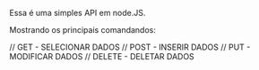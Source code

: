 Essa é uma simples API em node.JS.

Mostrando os principais comandandos:

// GET - SELECIONAR DADOS
// POST - INSERIR DADOS
// PUT - MODIFICAR DADOS
// DELETE - DELETAR DADOS
